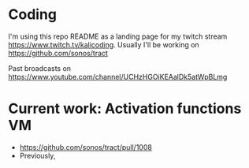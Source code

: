 # Coding

I'm using this repo README as a landing page for my twitch stream https://www.twitch.tv/kalicoding. 
Usually I'll be working on https://github.com/sonos/tract

Past broadcasts on https://www.youtube.com/channel/UCHzHGOiKEAalDk5atWpBLmg

# Current work: Activation functions VM

 * https://github.com/sonos/tract/pull/1008 
 * Previously, 

